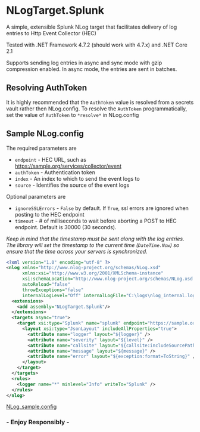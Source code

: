 # NLogTarget.Splunk
A simple, extensible Splunk NLog target that facilitates delivery of log entries to Http Event Collector (HEC)  

Tested with .NET Framework 4.7.2 (should work with 4.7.x) and .NET Core 2.1  

Supports sending log entries in async and sync mode with gzip compression enabled. In async mode, the entries are sent in batches.

## Resolving AuthToken

It is highly recommended that the `AuthToken` value is resolved from a secrets vault rather then NLog.config. To resolve the `AuthToken` programmatically, set the value of `AuthToken` to `*resolve*` in NLog.config

## Sample NLog.config

The required parameters are

* `endpoint` - HEC URL, such as https://sample.org/services/collector/event
* `authToken` - Authentication token
* `index` - An index to which to send the event logs to
* `source` - Identifies the source of the event logs

Optional parameters are

* `ignoreSSLErrors` - `False` by default. If `True`, ssl errors are ignored when posting to the HEC endpoint
* `timeout` - # of milliseconds to wait before aborting a POST to HEC endpoint. Default is 30000 (30 seconds).

_Keep in mind that the timestamp must be sent along with the log entries. The library will set the timestamp to the current time (`DateTime.Now`) so ensure that the time across your servers is synchronized._

```xml
<?xml version="1.0" encoding="utf-8" ?>
<nlog xmlns="http://www.nlog-project.org/schemas/NLog.xsd"
      xmlns:xsi="http://www.w3.org/2001/XMLSchema-instance"
      xsi:schemaLocation="http://www.nlog-project.org/schemas/NLog.xsd NLog.xsd"
      autoReload="false"
      throwExceptions="false"
      internalLogLevel="Off" internalLogFile="C:\logs\nlog_internal.log">
  <extensions>
    <add assembly="NLogTarget.Splunk"/>
  </extensions>
  <targets async="true">
    <target xsi:type="Splunk" name="splunk" endpoint="https://sample.org/services/collector/event" authToken="***" index="sample_index" source="http:your_app">
      <layout xsi:type="JsonLayout" includeAllProperties="true">
        <attribute name="logger" layout="${logger}" />
        <attribute name="severity" layout="${level}" />
        <attribute name="callsite" layout="${callsite:includeSourcePath=false:className=false}" />
        <attribute name="message" layout="${message}" />
        <attribute name="error" layout="${exception:format=ToString}" />
      </layout>
    </target>
  </targets>
  <rules>
    <logger name="*" minlevel="Info" writeTo="Splunk" />
  </rules>
</nlog>
```

[NLog_sample.config](https://github.com/clearwaterstream/NLogTarget.Splunk/blob/master/NLogTarget.Splunk/NLog_sample.config)

### - Enjoy Responsibly -
